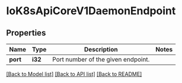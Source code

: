 # IoK8sApiCoreV1DaemonEndpoint

## Properties
Name | Type | Description | Notes
------------ | ------------- | ------------- | -------------
**port** | **i32** | Port number of the given endpoint. | 

[[Back to Model list]](../README.md#documentation-for-models) [[Back to API list]](../README.md#documentation-for-api-endpoints) [[Back to README]](../README.md)


